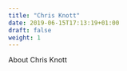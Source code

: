 ```yaml
---
title: "Chris Knott"
date: 2019-06-15T17:13:19+01:00
draft: false
weight: 1
---
```


About Chris Knott
